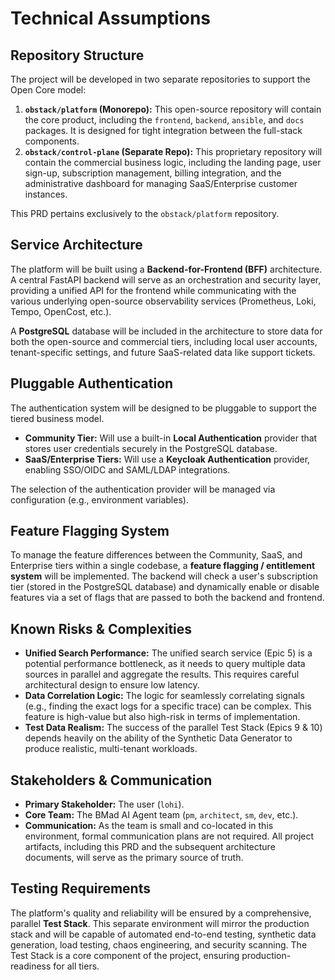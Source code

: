 # Technical Assumptions

## Repository Structure

The project will be developed in two separate repositories to support the Open Core model:
1.  **`obstack/platform` (Monorepo):** This open-source repository will contain the core product, including the `frontend`, `backend`, `ansible`, and `docs` packages. It is designed for tight integration between the full-stack components.
2.  **`obstack/control-plane` (Separate Repo):** This proprietary repository will contain the commercial business logic, including the landing page, user sign-up, subscription management, billing integration, and the administrative dashboard for managing SaaS/Enterprise customer instances.

This PRD pertains exclusively to the `obstack/platform` repository.

## Service Architecture

The platform will be built using a **Backend-for-Frontend (BFF)** architecture. A central FastAPI backend will serve as an orchestration and security layer, providing a unified API for the frontend while communicating with the various underlying open-source observability services (Prometheus, Loki, Tempo, OpenCost, etc.).

A **PostgreSQL** database will be included in the architecture to store data for both the open-source and commercial tiers, including local user accounts, tenant-specific settings, and future SaaS-related data like support tickets.

## Pluggable Authentication

The authentication system will be designed to be pluggable to support the tiered business model.
*   **Community Tier:** Will use a built-in **Local Authentication** provider that stores user credentials securely in the PostgreSQL database.
*   **SaaS/Enterprise Tiers:** Will use a **Keycloak Authentication** provider, enabling SSO/OIDC and SAML/LDAP integrations.

The selection of the authentication provider will be managed via configuration (e.g., environment variables).

## Feature Flagging System

To manage the feature differences between the Community, SaaS, and Enterprise tiers within a single codebase, a **feature flagging / entitlement system** will be implemented. The backend will check a user's subscription tier (stored in the PostgreSQL database) and dynamically enable or disable features via a set of flags that are passed to both the backend and frontend.

## Known Risks & Complexities

*   **Unified Search Performance:** The unified search service (Epic 5) is a potential performance bottleneck, as it needs to query multiple data sources in parallel and aggregate the results. This requires careful architectural design to ensure low latency.
*   **Data Correlation Logic:** The logic for seamlessly correlating signals (e.g., finding the exact logs for a specific trace) can be complex. This feature is high-value but also high-risk in terms of implementation.
*   **Test Data Realism:** The success of the parallel Test Stack (Epics 9 & 10) depends heavily on the ability of the Synthetic Data Generator to produce realistic, multi-tenant workloads.

## Stakeholders & Communication

*   **Primary Stakeholder:** The user (`lohi`).
*   **Core Team:** The BMad AI Agent team (`pm`, `architect`, `sm`, `dev`, etc.).
*   **Communication:** As the team is small and co-located in this environment, formal communication plans are not required. All project artifacts, including this PRD and the subsequent architecture documents, will serve as the primary source of truth.

## Testing Requirements

The platform's quality and reliability will be ensured by a comprehensive, parallel **Test Stack**. This separate environment will mirror the production stack and will be capable of automated end-to-end testing, synthetic data generation, load testing, chaos engineering, and security scanning. The Test Stack is a core component of the project, ensuring production-readiness for all tiers.
